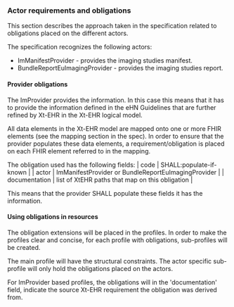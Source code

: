 
### Actor requirements and obligations

This section describes the approach taken in the specification related to obligations placed on the different actors.

The specification recognizes the following actors:

* ImManifestProvider - provides the imaging studies manifest.
* BundleReportEuImagingProvider - provides the imaging studies report.

#### Provider obligations
The ImProvider provides the information. In this case this means that it has to provide the information defined in the eHN Guidelines that are further refined by Xt-EHR in the Xt-EHR logical model. 

All data elements in the Xt-EHR model are mapped onto one or more FHIR elements (see the mapping section in the spec). In order to ensure that the provider populates these data elements, a requirement/obligation is placed on each FHIR element referred to in the mapping.

The obligation used has the following fields:
| code	| SHALL:populate-if-known |
| actor |	ImManifestProvider or BundleReportEuImagingProvider |
| documentation | list of XtEHR paths that map on this obligation |

This means that the provider SHALL populate these fields it has the information.


#### Using obligations in resources
The obligation extensions will be placed in the profiles. In order to make the profiles clear and concise, for each profile with obligations, sub-profiles will be created.

The main profile will have the structural constraints. The actor specific sub-profile will only hold the obligations placed on the actors.

For ImProvider based profiles, the obligations will in the 'documentation' field, indicate the source Xt-EHR requirement the obligation was derived from.

